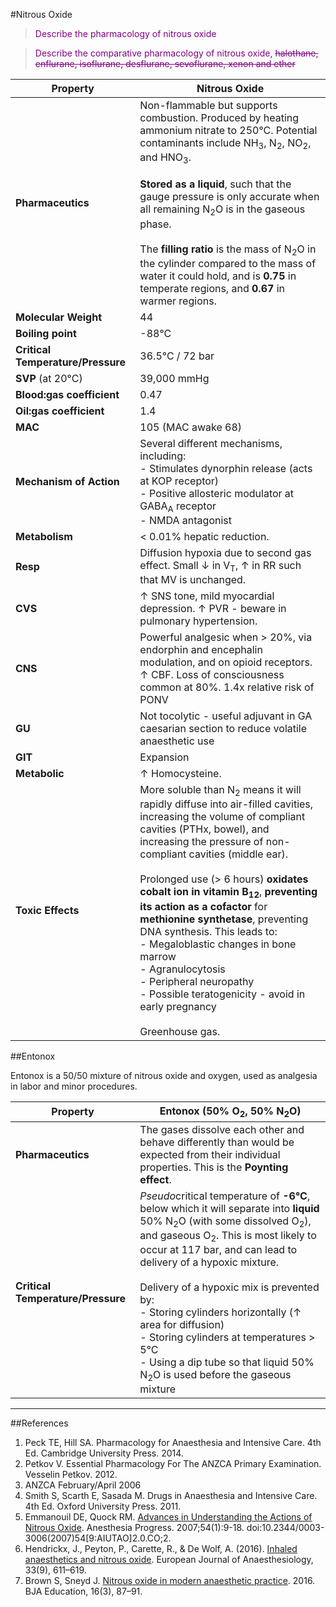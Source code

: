 #Nitrous Oxide
> <p style="color:purple";> Describe the pharmacology of nitrous oxide </p>

<!--></!-->

> <p style="color:purple";> Describe the comparative pharmacology of nitrous oxide, <strike>halothane, enflurane, isoflurane, desflurane, sevoflurane, xenon and ether</strike></p>


|Property|Nitrous Oxide|
|--|--|
|**Pharmaceutics**|Non-flammable but supports combustion. Produced by heating ammonium nitrate to 250°C. Potential contaminants include NH<sub>3</sub>, N<sub>2</sub>, NO<sub>2</sub>, and HNO<sub>3</sub>.<br><br> **Stored as a liquid**, such that the gauge pressure is only accurate when all remaining N<sub>2</sub>O is in the gaseous phase.<br><br> The **filling ratio** is the mass of N<sub>2</sub>O in the cylinder compared to the mass of water it could hold, and is **0.75** in temperate regions, and **0.67** in warmer regions.
|**Molecular Weight**|44|
|**Boiling point**|-88°C|
|**Critical Temperature/Pressure**|36.5°C / 72 bar| 
|**SVP** (at 20°C)|39,000 mmHg
|**Blood:gas coefficient**|0.47|
|**Oil:gas coefficient**|1.4|
|**MAC**|105 (MAC awake 68)|
|**Mechanism of Action**|Several different mechanisms, including:<br>- Stimulates dynorphin release (acts at KOP receptor) <br>- Positive allosteric modulator at GABA<sub>A</sub> receptor<br>- NMDA antagonist|
|**Metabolism**|< 0.01% hepatic reduction.|
|**Resp**|Diffusion hypoxia due to second gas effect. Small ↓ in V<sub>T</sub>, ↑ in RR such that MV is unchanged.|
|**CVS**|↑ SNS tone, mild myocardial depression. ↑ PVR - beware in pulmonary hypertension.|
|**CNS**|Powerful analgesic when > 20%, via endorphin and encephalin modulation, and on opioid receptors. ↑ CBF. Loss of consciousness common at 80%. 1.4x relative risk of PONV|
|**GU**|Not tocolytic - useful adjuvant in GA caesarian section to reduce volatile anaesthetic use
|**GIT**|Expansion|
|**Metabolic**|↑ Homocysteine.|
|**Toxic Effects**|More soluble than N<sub>2</sub> means it will rapidly diffuse into air-filled cavities, increasing the volume of compliant cavities (PTHx, bowel), and increasing the pressure of non-compliant cavities (middle ear). <br><br> Prolonged use (> 6 hours) **oxidates cobalt ion in vitamin B<sub>12</sub>**, **preventing its action as a cofactor** for **methionine synthetase**, preventing DNA synthesis. This leads to: <br>- Megaloblastic changes in bone marrow <br>- Agranulocytosis<br>- Peripheral neuropathy <br>- Possible teratogenicity - avoid in early pregnancy <br><br> Greenhouse gas.|

##Entonox

Entonox is a 50/50 mixture of nitrous oxide and oxygen, used as analgesia in labor and minor procedures.

|Property|Entonox (50% O<sub>2</sub>, 50% N<sub>2</sub>O)
|--|--|
|**Pharmaceutics**| The gases dissolve each other and behave differently than would be expected from their individual properties. This is the **Poynting effect**.
|**Critical Temperature/Pressure**| *Pseudo*critical temperature of **-6°C**, below which it will separate into **liquid** 50% N<sub>2</sub>O (with some dissolved O<sub>2</sub>), and gaseous O<sub>2</sub>. This is most likely to occur at 117 bar, and can lead to delivery of a hypoxic mixture. <br><br> Delivery of a hypoxic mix is prevented by: <br>- Storing cylinders horizontally (↑ area for diffusion)<br> - Storing cylinders at temperatures > 5°C <br>- Using a dip tube so that liquid 50% N<sub>2</sub>O is used before the gaseous mixture

---

##References
1. Peck TE, Hill SA. Pharmacology for Anaesthesia and Intensive Care. 4th Ed. Cambridge University Press. 2014.  
2. Petkov V. Essential Pharmacology For The ANZCA Primary Examination. Vesselin Petkov. 2012.
3. ANZCA February/April 2006
4. Smith S, Scarth E, Sasada M. Drugs in Anaesthesia and Intensive Care. 4th Ed. Oxford University Press. 2011.
5. Emmanouil DE, Quock RM. [Advances in Understanding the Actions of Nitrous Oxide](http://www.anesthesiaprogress.org/doi/abs/10.2344/0003-3006%282007%2954%5B9%3AAIUTAO%5D2.0.CO%3B2). Anesthesia Progress. 2007;54(1):9-18. doi:10.2344/0003-3006(2007)54[9:AIUTAO]2.0.CO;2.
6. Hendrickx, J., Peyton, P., Carette, R., & De Wolf, A. (2016). [Inhaled anaesthetics and nitrous oxide](https://www.ncbi.nlm.nih.gov/pmc/articles/PMC2614651/). European Journal of Anaesthesiology, 33(9), 611–619.
7. Brown S, Sneyd J. [Nitrous oxide in modern anaesthetic practice](https://academic.oup.com/bjaed/article-pdf/16/3/87/9436668/mkv019.pdf). 2016. BJA Education, 16(3), 87–91.

